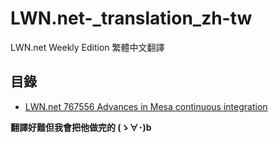 # LWN.net-_translation_zh-tw
LWN.net Weekly Edition 繁體中文翻譯

## 目錄
* [LWN.net 767556 Advances in Mesa continuous integration](https://github.com/RanceJen/LWN.net-_translation_zh-tw/blob/master/LWN_767556.md)


**翻譯好難但我會把他做完的 (ゝ∀･)b**
